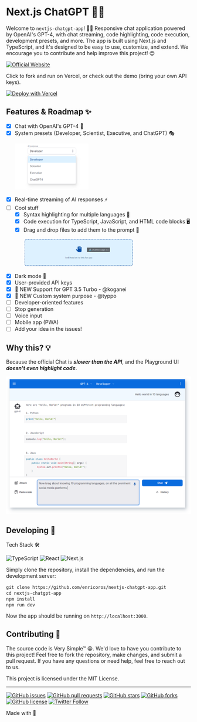 # Next.js ChatGPT 🤖💬

Welcome to `nextjs-chatgpt-app`! 🎉🚀 Responsive chat application powered by OpenAI's GPT-4, with chat streaming, code
highlighting, code execution, development presets, and more. The app is built using Next.js and TypeScript, and it's
designed to be easy to use, customize, and extend. We encourage you to contribute and help improve this project! 😊

[![Official Website](https://img.shields.io/badge/Demo-%23096bde?style=for-the-badge&logo=vercel&label=try)](https://nextjs-chatgpt-app-enricoros.vercel.app)

Click to fork and run on Vercel, or check out the demo (bring your own API keys).

[![Deploy with Vercel](https://vercel.com/button)](https://vercel.com/new/clone?repository-url=https%3A%2F%2Fgithub.com%2Fenricoros%2Fnextjs-chatgpt-app&env=OPENAI_API_KEY&envDescription=API%20Keys%20needed%20in%20your%20deployment)

## Features & Roadmap ✨

- [x] Chat with OpenAI's GPT-4 🧠
- [x] System presets (Developer, Scientist, Executive, and ChatGPT) 🎭
  <p><img src="docs/screenshot_feature_system.png" width='200'></p>
- [x] Real-time streaming of AI responses ⚡
- [ ] Cool stuff
    - [x] Syntax highlighting for multiple languages 🌈
    - [x] Code execution for TypeScript, JavaScript, and HTML code blocks 🖥️
    - [x] Drag and drop files to add them to the prompt 📁
      <p><img src="docs/screenshot_drop_target.png" width='300'></p>
- [x] Dark mode 🌙
- [x] User-provided API keys
- [x] 🎉 NEW Support for GPT 3.5 Turbo - @koganei
- [x] 🎉 NEW Custom system purpose - @typpo
- [ ] Developer-oriented features
- [ ] Stop generation
- [ ] Voice input
- [ ] Mobile app (PWA)
- [ ] Add your idea in the issues!

## Why this? 💡

Because the official Chat is ___slower than the API___, and the Playground UI ___doesn't even highlight code___.

![Ask away, paste a ton, copy the gems](docs/screenshot_web_highlighting.png)

## Developing 🚀

Tech Stack 🛠️

![TypeScript](https://img.shields.io/badge/TypeScript-007ACC?style=for-the-badge&logo=typescript&logoColor=white)
![React](https://img.shields.io/badge/React-61DAFB?style=for-the-badge&logo=react&logoColor=black)
![Next.js](https://img.shields.io/badge/Next.js-000000?style=for-the-badge&logo=vercel&logoColor=white)

Simply clone the repository, install the dependencies, and run the development server:

```
git clone https://github.com/enricoros/nextjs-chatgpt-app.git
cd nextjs-chatgpt-app
npm install
npm run dev
```

Now the app should be running on `http://localhost:3000`.

## Contributing 🙌

The source code is Very Simple™ 😀. We'd love to have you contribute to this project! Feel free to fork the repository,
make changes, and submit a pull request. If you have any questions or need help, feel free to reach out to us.

This project is licensed under the MIT License.


---

[![GitHub issues](https://img.shields.io/github/issues/enricoros/nextjs-chatgpt-app)](https://github.com/enricoros/nextjs-chatgpt-app/issues)
[![GitHub pull requests](https://img.shields.io/github/issues-pr/enricoros/nextjs-chatgpt-app)](https://github.com/enricoros/nextjs-chatgpt-app/pulls)
[![GitHub stars](https://img.shields.io/github/stars/enricoros/nextjs-chatgpt-app)](https://github.com/enricoros/nextjs-chatgpt-app/stargazers)
[![GitHub forks](https://img.shields.io/github/forks/enricoros/nextjs-chatgpt-app)](https://github.com/enricoros/nextjs-chatgpt-app/network)
[![GitHub license](https://img.shields.io/github/license/enricoros/nextjs-chatgpt-app)](https://github.com/enricoros/nextjs-chatgpt-app/blob/main/LICENSE)
[![Twitter Follow](https://img.shields.io/twitter/follow/enricoros?style=social)](https://twitter.com/enricoros)

Made with 💙